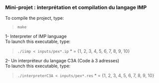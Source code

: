 <h3>Mini-projet : interprétation et compilation du langage IMP</h3>


 To compile the project, type:<br>
><code>make</code><br>

1- Interpreter of IMP language<br>
  To launch this executable, type:<br>
><code>./iimp < inputs/pex*.ip</code> * = {1, 2, 3, 4, 5, 6, 7, 8, 9, 10}

2- Un interpréteur du langage C3A (Code à 3 adresses)<br>
  To launch this executable, type:<br>
><code>./interpreterC3A < inputs/pex*.res</code> * = {1, 2, 3, 4, 5, 6, 7, 8, 9, 10}

  

